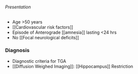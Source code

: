 ###### Presentation
- Age >50 years
- [[Cardiovascular risk factors]]
- Episode of Anterograde [[amnesia]] lasting <24 hrs
- No [[Focal neurological deficits]] 


### Diagnosis
- Diagnostic criteria for TGA
- [[Diffusion Weighed Imaging]]: [[Hippocampus]] Restriction


